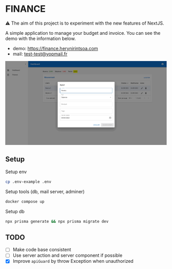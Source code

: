 # FINANCE

⚠️ The aim of this project is to experiment with the new features of NextJS.

A simple application to manage your budget and invoice. You can see the demo with the information below.

- demo: <https://finance.herynirintsoa.com>
- mail: <test-test@yopmail.fr>

![Finance demo](https://github.com/heryTz/finance/blob/main/demo.gif)

## Setup

Setup env

```bash
cp .env-example .env
```

Setup tools (db, mail server, adminer)

```bash
docker compose up
```

Setup db

```bash
npx prisma generate && npx prisma migrate dev
```

## TODO

- [ ] Make code base consistent
- [ ] Use server action and server component if possible
- [x] Improve ```apiGuard``` by throw Exception when unauthorized
